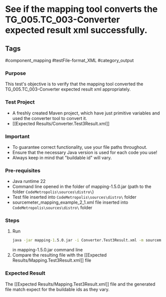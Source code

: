 # See if the mapping tool converts the TG_005.TC_003-Converter expected result xml successfully.

## Tags
#component_mapping #testFile-format_XML #category_output

### Purpose
This test's objective is to verify that the mapping tool converted the TG_005.TC_003-Converter expected result xml appropriately.

### Test Project
- A freshly created Maven project, which have just primitive variables and used the converter tool to convert it.
- [[Expected Results/Converter.Test3Result.xml]]

### Important
- To guarantee correct functionality, use your file paths throughout.  
- Ensure that the necessary Java version is used for each code you use!
- Always keep in mind that "buildable id" will vary.

### Pre-requisites
- Java runtime 22
- Command line opened in the folder of mapping-1.5.0.jar (path to the folder `CodeMetropolis\sources\distro\`)
- Test file inserted into `CodeMetropolis\sources\distro\` folder
- sourcemeter_mapping_example_2_1.xml file inserted into `CodeMetropolis\sources\distro\` folder

### Steps
1.  Run
	```cmd
	java -jar mapping-1.5.0.jar -i Converter.Test3Result.xml -m sourcemeter_mapping_example_2_1.xml
	```
	in mapping-1.5.0.jar command line
2. Compare the resulting file with the [[Expected Results/Mapping.Test3Result.xml]] file

### Expected Result
The [[Expected Results/Mapping.Test3Result.xml]] file and the generated file match expect for the buildable ids as they vary.